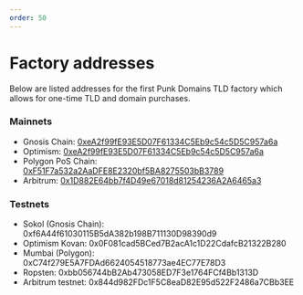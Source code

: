 ```yaml
---
order: 50
---
```


# Factory addresses

Below are listed addresses for the first Punk Domains TLD factory which allows for one-time TLD and domain purchases.

### Mainnets

- Gnosis Chain: [0xeA2f99fE93E5D07F61334C5Eb9c54c5D5C957a6a](https://blockscout.com/xdai/mainnet/address/0xeA2f99fE93E5D07F61334C5Eb9c54c5D5C957a6a)
- Optimism: [0xeA2f99fE93E5D07F61334C5Eb9c54c5D5C957a6a](https://optimistic.etherscan.io/address/0xeA2f99fE93E5D07F61334C5Eb9c54c5D5C957a6a)
- Polygon PoS Chain: [0xF51F7a532a2AaDFE8E2320bf5BA8275503bB3789](https://polygonscan.com/address/0xF51F7a532a2AaDFE8E2320bf5BA8275503bB3789)
- Arbitrum: [0x1D882E64bb7f4D49e67018d81254236A2A6465a3](https://arbiscan.io/address/0x1d882e64bb7f4d49e67018d81254236a2a6465a3)

### Testnets

- Sokol (Gnosis Chain): 0xf6A44f61030115B5dA382b198B711130D98390d9
- Optimism Kovan: 0x0F081cad5BCed7B2acA1c1D22CdafcB21322B280
- Mumbai (Polygon): 0xC74f279E5A7FDAd6624054518773ae4EC77E78D3
- Ropsten: 0xbb056744bB2Ab473058ED7F3e1764FCf4Bb1313D
- Arbitrum testnet: 0x844d982FDc1F5C8eaD82E95d522F2486a7CBb3EE
